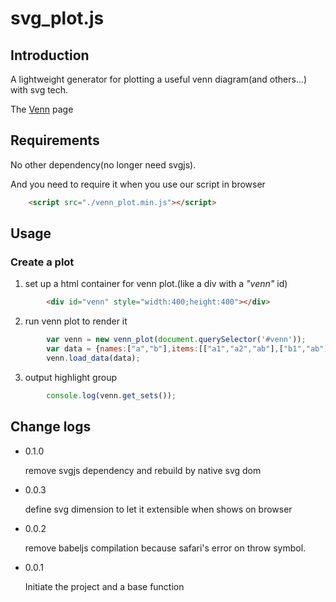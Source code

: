 # svg_plot.js
## Introduction
A lightweight generator for plotting a useful venn diagram(and others...) with svg tech.

The [Venn][] page

## Requirements
No other dependency(no longer need svgjs).

And you need to require it when you use our script in browser
```html
	<script src="./venn_plot.min.js"></script>
```
## Usage
### Create a plot
1. set up a html container for venn plot.(like a div with a *"venn"* id)
```html
		<div id="venn" style="width:400;height:400"></div>
```
2. run venn plot to render it
```js
		var venn = new venn_plot(document.querySelector('#venn'));
		var data = {names:["a","b"],items:[["a1","a2","ab"],["b1","ab"]]};
		venn.load_data(data);
```
3. output highlight group
```js
		console.log(venn.get_sets());
```
## Change logs
* 0.1.0

	remove svgjs dependency and rebuild by native svg dom

* 0.0.3

	define svg dimension to let it extensible when shows on browser

* 0.0.2

	remove babeljs compilation because safari's error on throw symbol.

* 0.0.1

	Initiate the project and a base function

[venn]:	wyubin.github.io/svg_plot/venn.html	"plot venn by input"
